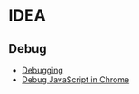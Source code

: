 # IDEA

## Debug

- [Debugging](https://www.jetbrains.com/help/idea/debugging-code.html#general-procedure)
- [Debug JavaScript in Chrome](https://www.jetbrains.com/help/idea/debugging-javascript-in-chrome.html)